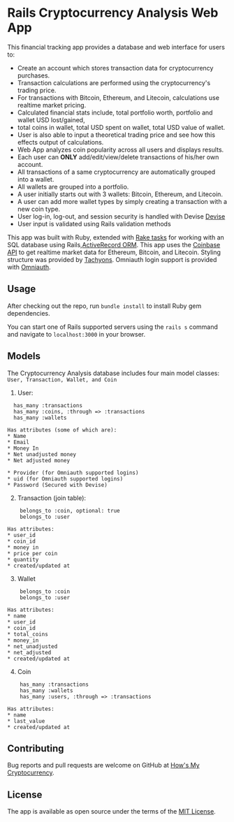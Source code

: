 # Rails Cryptocurrency Analysis Web App

This financial tracking app provides a database and web interface for users to:
* Create an account which stores transaction data for cryptocurrency purchases.
* Transaction calculations are performed using the cryptocurrency's trading price.
* For transactions with Bitcoin, Ethereum, and Litecoin, calculations use realtime market pricing.
* Calculated financial stats include, total portfolio worth, portfolio and wallet USD lost/gained, 
*   total coins in wallet, total USD spent on wallet, total USD value of wallet.
* User is also able to input a theoretical trading price and see how this effects output of calculations.
* Web App analyzes coin popularity across all users and displays results.
* Each user can **ONLY** add/edit/view/delete transactions of his/her own account.  
* All transactions of a same cryptocurrency are automatically grouped into a wallet.
* All wallets are grouped into a portfolio.
* A user initially starts out with 3 wallets: Bitcoin, Ethereum, and Litecoin.
* A user can add more wallet types by simply creating a transaction with a new coin type.
* User log-in, log-out, and session security is handled with Devise [Devise](https://github.com/plataformatec/devise)
* User input is validated using Rails validation methods


This app was built with Ruby, extended with [Rake tasks](https://github.com/ruby/rake) for working with an SQL database using Rails,[ActiveRecord ORM](https://github.com/rails/rails/tree/master/activerecord). This app uses the [Coinbase API](https://developers.coinbase.com/api/v2) to get realtime market data for Ethereum, Bitcoin, and Litecoin.  Styling structure was provided by [Tachyons](https://tachyons.io). Omniauth login support is provided with [Omniauth](https://github.com/omniauth/omniauth).

## Usage

After checking out the repo, run ```bundle install``` to install Ruby gem dependencies.

You can start one of Rails supported servers using the ```rails s``` command and navigate to `localhost:3000` in your browser.


## Models
The Cryptocurrency Analysis database includes four main model classes: ```User, Transaction, Wallet, and Coin```

1. User:
```
  has_many :transactions
  has_many :coins, :through => :transactions 
  has_many :wallets
```
    Has attributes (some of which are):
    * Name
    * Email
    * Money In
    * Net unadjusted money
    * Net adjusted money

    * Provider (for Omniauth supported logins)
    * uid (for Omniauth supported logins)
    * Password (Secured with Devise)

2. Transaction (join table):
```
    belongs_to :coin, optional: true
    belongs_to :user
```
    Has attributes:
    * user_id
    * coin_id
    * money in
    * price per coin
    * quantity
    * created/updated at

3. Wallet
```
    belongs_to :coin
    belongs_to :user
```
    Has attributes:
    * name
    * user_id
    * coin_id
    * total_coins
    * money_in
    * net_unadjusted
    * net_adjusted
    * created/updated at
4. Coin   
```
    has_many :transactions
    has_many :wallets
    has_many :users, :through => :transactions
```
    Has attributes:
    * name
    * last_value
    * created/updated at
  

## Contributing

Bug reports and pull requests are welcome on GitHub at [How's My Cryptocurrency](https://github.com/gb23/hows-my-cryptocurrency).

## License

The app is available as open source under the terms of the [MIT License](http://opensource.org/licenses/MIT).